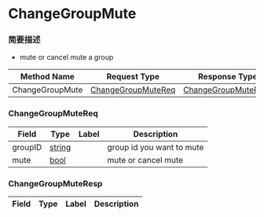# ChangeGroupMute

### 简要描述

- mute or cancel mute a group

| Method Name | Request Type | Response Type |
| ----------- | ------------ | ------------- |
| ChangeGroupMute | [ChangeGroupMuteReq](#openim.sdk.group.ChangeGroupMuteReq) | [ChangeGroupMuteResp](#openim.sdk.group.ChangeGroupMuteResp) |

### ChangeGroupMuteReq
| Field | Type | Label | Description |
| ----- | ---- | ----- | ----------- |
| groupID | [string](#string) |  | group id you want to mute |
| mute | [bool](#bool) |  | mute or cancel mute |


### ChangeGroupMuteResp
| Field | Type | Label | Description |
| ----- | ---- | ----- | ----------- |


